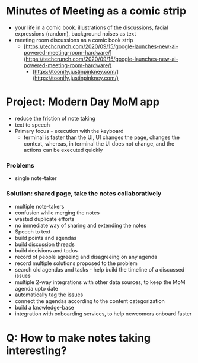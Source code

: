      
# Minutes of Meeting as a comic strip
-   your life in a comic book. illustrations of the discussions, facial expressions (random), background noises as text
-   meeting room discussions as a comic book strip
	-   [https://techcrunch.com/2020/09/15/google-launches-new-ai-powered-meeting-room-hardware/](https://techcrunch.com/2020/09/15/google-launches-new-ai-powered-meeting-room-hardware/)
		-   [https://toonify.justinpinkney.com/](https://toonify.justinpinkney.com/)

# Project: Modern Day MoM app
-   reduce the friction of note taking
-   text to speech
-   Primary focus - execution with the keyboard
	-   terminal is faster than the UI, UI changes the page, changes the context, whereas, in terminal the UI does not change, and the actions can be executed quickly
### Problems
- single note-taker

### Solution: shared page, take the notes collaboratively
-   multiple note-takers
-   confusion while merging the notes
-   wasted duplicate efforts
-   no immediate way of sharing and extending the notes
-   Speech to text
-   build points and agendas
-   build discussion threads
-   build decisions and todos
-   record of people agreeing and disagreeing on any agenda
-   record multiple solutions proposed to the problem
-   search old agendas and tasks - help build the timeline of a discussed issues
-   multiple 2-way integrations with other data sources, to keep the MoM agenda upto date
-   automatically tag the issues
-   connect the agendas according to the content categorization
-   build a knowledge-base
-   integration with onboarding services, to help newcomers onboard faster


# Q: How to make notes taking interesting?